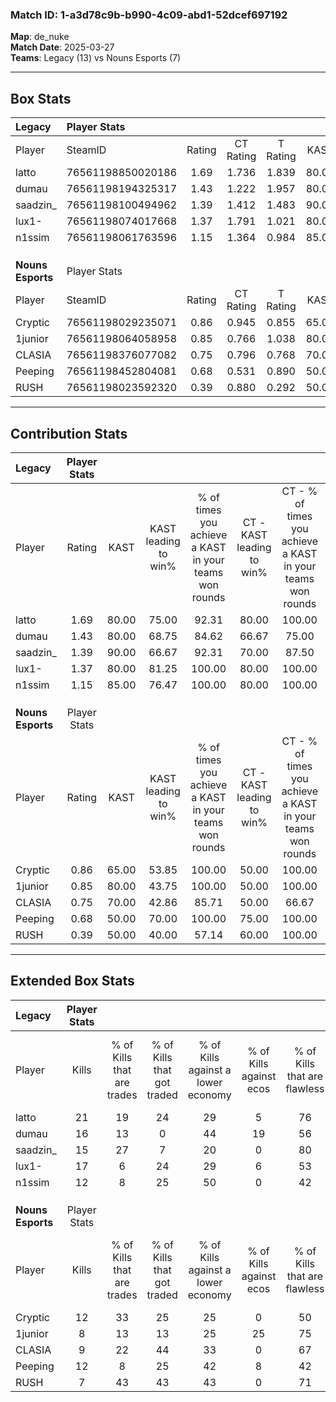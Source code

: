 ### Match ID: 1-a3d78c9b-b990-4c09-abd1-52dcef697192  
**Map**: de_nuke  
**Match Date**: 2025-03-27  
**Teams**: Legacy (13) vs Nouns Esports (7)  

---  

## Box Stats  

| **Legacy**        | Player Stats      |        |           |          |       |       |       |         |        |      |     |
| :- | :- | :-: | :-: | :-: | :-: | :-: | :-: | :-: | :-: | :-: | :-: |
| Player            | SteamID           | Rating | CT Rating | T Rating | KAST  |  ADR  | Kills | Assists | Deaths | K/D  | HS% |
| latto             | 76561198850020186 |  1.69  |   1.736   |  1.839   | 80.00 | 119.3 |  21   |    5    |   10   | 2.10 | 52  |
| dumau             | 76561198194325317 |  1.43  |   1.222   |  1.957   | 80.00 | 89.0  |  16   |    5    |   8    | 2.00 | 37  |
| saadzin_          | 76561198100494962 |  1.39  |   1.412   |  1.483   | 90.00 | 59.9  |  15   |    3    |   7    | 2.14 | 26  |
| lux1-             | 76561198074017668 |  1.37  |   1.791   |  1.021   | 80.00 | 87.4  |  17   |    7    |   12   | 1.42 | 76  |
| n1ssim            | 76561198061763596 |  1.15  |   1.364   |  0.984   | 85.00 | 69.0  |  12   |    5    |   11   | 1.09 | 41  |
|                   |                   |        |           |          |       |       |       |         |        |      |     |
|                   |                   |        |           |          |       |       |       |         |        |      |     |
|                   |                   |        |           |          |       |       |       |         |        |      |     |
| **Nouns Esports** | Player Stats      |        |           |          |       |       |       |         |        |      |     |
| Player            | SteamID           | Rating | CT Rating | T Rating | KAST  |  ADR  | Kills | Assists | Deaths | K/D  | HS% |
| Cryptic           | 76561198029235071 |  0.86  |   0.945   |  0.855   | 65.00 | 58.3  |  12   |    3    |   15   | 0.80 | 25  |
| 1junior           | 76561198064058958 |  0.85  |   0.766   |  1.038   | 80.00 | 56.2  |   8   |    5    |   13   | 0.62 | 62  |
| CLASIA            | 76561198376077082 |  0.75  |   0.796   |  0.768   | 70.00 | 70.2  |   9   |    4    |   17   | 0.53 | 55  |
| Peeping           | 76561198452804081 |  0.68  |   0.531   |  0.890   | 50.00 | 67.0  |  12   |    1    |   18   | 0.67 | 58  |
| RUSH              | 76561198023592320 |  0.39  |   0.880   |  0.292   | 50.00 | 43.7  |   7   |    1    |   18   | 0.39 | 28  |
---  

## Contribution Stats  

| **Legacy**        | Player Stats |       |                      |                                                        |                           |                                                             |                          |                                                            |
| :- | :-: | :-: | :-: | :-: | :-: | :-: | :-: | :-: |
| Player            |    Rating    | KAST  | KAST leading to win% | % of times you achieve a KAST in your teams won rounds | CT - KAST leading to win% | CT - % of times you achieve a KAST in your teams won rounds | T - KAST leading to win% | T - % of times you achieve a KAST in your teams won rounds |
| latto             |     1.69     | 80.00 |        75.00         |                         92.31                          |           80.00           |                           100.00                            |          66.67           |                           80.00                            |
| dumau             |     1.43     | 80.00 |        68.75         |                         84.62                          |           66.67           |                            75.00                            |          71.43           |                           100.00                           |
| saadzin_          |     1.39     | 90.00 |        66.67         |                         92.31                          |           70.00           |                            87.50                            |          62.50           |                           100.00                           |
| lux1-             |     1.37     | 80.00 |        81.25         |                         100.00                         |           80.00           |                           100.00                            |          83.33           |                           100.00                           |
| n1ssim            |     1.15     | 85.00 |        76.47         |                         100.00                         |           80.00           |                           100.00                            |          71.43           |                           100.00                           |
|                   |              |       |                      |                                                        |                           |                                                             |                          |                                                            |
|                   |              |       |                      |                                                        |                           |                                                             |                          |                                                            |
|                   |              |       |                      |                                                        |                           |                                                             |                          |                                                            |
| **Nouns Esports** | Player Stats |       |                      |                                                        |                           |                                                             |                          |                                                            |
| Player            |    Rating    | KAST  | KAST leading to win% | % of times you achieve a KAST in your teams won rounds | CT - KAST leading to win% | CT - % of times you achieve a KAST in your teams won rounds | T - KAST leading to win% | T - % of times you achieve a KAST in your teams won rounds |
| Cryptic           |     0.86     | 65.00 |        53.85         |                         100.00                         |           50.00           |                           100.00                            |          57.14           |                           100.00                           |
| 1junior           |     0.85     | 80.00 |        43.75         |                         100.00                         |           50.00           |                           100.00                            |          40.00           |                           100.00                           |
| CLASIA            |     0.75     | 70.00 |        42.86         |                         85.71                          |           50.00           |                            66.67                            |          40.00           |                           100.00                           |
| Peeping           |     0.68     | 50.00 |        70.00         |                         100.00                         |           75.00           |                           100.00                            |          66.67           |                           100.00                           |
| RUSH              |     0.39     | 50.00 |        40.00         |                         57.14                          |           60.00           |                           100.00                            |          20.00           |                           25.00                            |
---  

## Extended Box Stats  

| **Legacy**        | Player Stats |                            |                            |                                    |                         |                              |                                 |        |                             |                                     |                          |                               |                            |
| :- | :-: | :-: | :-: | :-: | :-: | :-: | :-: | :-: | :-: | :-: | :-: | :-: | :-: |
| Player            |    Kills     | % of Kills that are trades | % of Kills that got traded | % of Kills against a lower economy | % of Kills against ecos | % of Kills that are flawless | % of Kills that are close duels | Deaths | % of Deaths that get traded | % of Deaths against a lower economy | % of Deaths against ecos | % of Deaths that are flawless | % of Deaths that are close |
| latto             |      21      |             19             |             24             |                 29                 |            5            |              76              |                5                |   10   |             30              |                 20                  |            0             |              40               |             20             |
| dumau             |      16      |             13             |             0              |                 44                 |           19            |              56              |                6                |   8    |             38              |                 38                  |            0             |              63               |             0              |
| saadzin_          |      15      |             27             |             7              |                 20                 |            0            |              80              |                0                |   7    |             29              |                 14                  |            0             |              71               |             0              |
| lux1-             |      17      |             6              |             24             |                 29                 |            6            |              53              |               12                |   12   |             33              |                 33                  |            0             |              58               |             17             |
| n1ssim            |      12      |             8              |             25             |                 50                 |            0            |              42              |                0                |   11   |             18              |                  9                  |            0             |              64               |             9              |
|                   |              |                            |                            |                                    |                         |                              |                                 |        |                             |                                     |                          |                               |                            |
|                   |              |                            |                            |                                    |                         |                              |                                 |        |                             |                                     |                          |                               |                            |
|                   |              |                            |                            |                                    |                         |                              |                                 |        |                             |                                     |                          |                               |                            |
| **Nouns Esports** | Player Stats |                            |                            |                                    |                         |                              |                                 |        |                             |                                     |                          |                               |                            |
| Player            |    Kills     | % of Kills that are trades | % of Kills that got traded | % of Kills against a lower economy | % of Kills against ecos | % of Kills that are flawless | % of Kills that are close duels | Deaths | % of Deaths that get traded | % of Deaths against a lower economy | % of Deaths against ecos | % of Deaths that are flawless | % of Deaths that are close |
| Cryptic           |      12      |             33             |             25             |                 25                 |            0            |              50              |               17                |   15   |              7              |                  7                  |            0             |              67               |             7              |
| 1junior           |      8       |             13             |             13             |                 25                 |           25            |              75              |                0                |   13   |             23              |                  0                  |            0             |              69               |             0              |
| CLASIA            |      9       |             22             |             44             |                 33                 |            0            |              67              |                0                |   17   |             12              |                 12                  |            0             |              35               |             6              |
| Peeping           |      12      |             8              |             25             |                 42                 |            8            |              42              |               17                |   18   |             11              |                 11                  |            6             |              83               |             6              |
| RUSH              |      7       |             43             |             43             |                 43                 |            0            |              71              |               14                |   18   |             28              |                 17                  |            6             |              67               |             6              |
